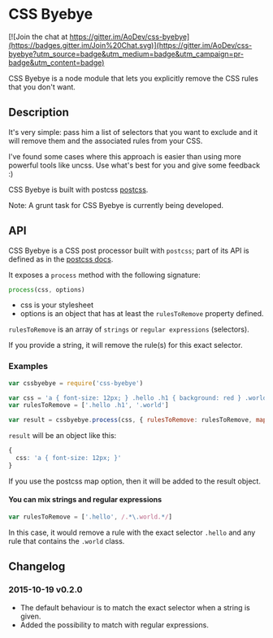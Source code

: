 CSS Byebye
===========

[![Join the chat at https://gitter.im/AoDev/css-byebye](https://badges.gitter.im/Join%20Chat.svg)](https://gitter.im/AoDev/css-byebye?utm_source=badge&utm_medium=badge&utm_campaign=pr-badge&utm_content=badge)

CSS Byebye is a node module that lets you explicitly remove the CSS rules that you don't want.


Description
------------

It's very simple: pass him a list of selectors that you want to exclude and it will remove them and the associated rules from your CSS.

I've found some cases where this approach is easier than using more powerful tools like uncss.
Use what's best for you and give some feedback :)

CSS Byebye is built with postcss [postcss](https://github.com/postcss/postcss).

Note: A grunt task for CSS Byebye is currently being developed.


API
-----

CSS Byebye is a CSS post processor built with `postcss`; part of its API is defined as in the [postcss docs](https://github.com/postcss/postcss).

It exposes a `process` method with the following signature:

```js
process(css, options)
```

* css is your stylesheet
* options is an object that has at least the `rulesToRemove` property defined.

`rulesToRemove` is an array of `strings` or `regular expressions` (selectors).

If you provide a string, it will remove the rule(s) for this exact selector.


### Examples ###

```js
var cssbyebye = require('css-byebye')

var css = 'a { font-size: 12px; } .hello .h1 { background: red } .world { color: blue }'
var rulesToRemove = ['.hello .h1', '.world']

var result = cssbyebye.process(css, { rulesToRemove: rulesToRemove, map: false })
```

`result` will be an object like this:

```css
{
  css: 'a { font-size: 12px; }'
}
```

If you use the postcss map option, then it will be added to the result object.


#### You can mix strings and regular expressions

```js
var rulesToRemove = ['.hello', /.*\.world.*/]
```

In this case, it would remove a rule with the exact selector `.hello` and any rule
that contains the `.world` class.



Changelog
----------

### 2015-10-19 v0.2.0
* The default behaviour is to match the exact selector when a string is given.
* Added the possibility to match with regular expressions.


